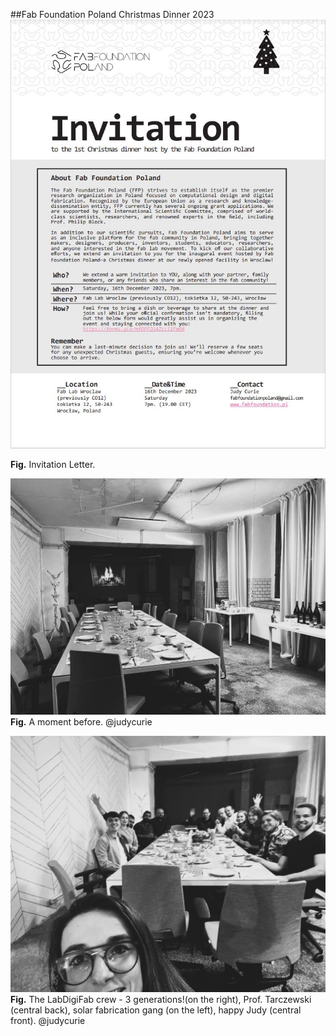 








##Fab Foundation Poland Christmas Dinner 2023
![](./assets/events/231216-christmas-invitation.JPG)

**Fig.** Invitation Letter.

![](./assets/events/before1.jpg)
**Fig.** A moment before. @judycurie

![](./assets/events/after1.jpg)
**Fig.** The LabDigiFab crew - 3 generations!(on the right), Prof. Tarczewski (central back), solar fabrication gang (on the left), happy Judy (central front). @judycurie
